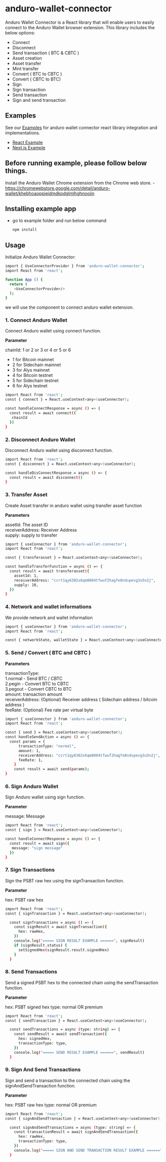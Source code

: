 # anduro-wallet-connector

Anduro Wallet Connector is a React library that will enable users to easily connect to the Anduro Wallet browser extension. This library includes the below options:

- Connect
- Disconnect
- Send transaction ( BTC & CBTC )
- Asset creation
- Asset transfer
- Mint transfer
- Convert ( BTC to CBTC )
- Convert ( CBTC to BTC)
- Sign
- Sign transaction
- Send transaction
- Sign and send transaction

## Examples

See our [Examples](https://github.com/AnduroProject/anduro-wallet-connector-react/tree/main/example) for anduro wallet connector react library integration and
implementations.

- [React Example](https://github.com/AnduroProject/anduro-wallet-connector-react/tree/main/example/react)
- [Next.js Example](https://github.com/AnduroProject/anduro-wallet-connector-react/tree/main/example/next-js)

## Before running example, please follow below things.

Install the Anduro Wallet Chrome extension from the Chrome web store. - https://chromewebstore.google.com/detail/anduro-wallet/khebhoaoppjeidmdkpdglmlhghnooijn

## Installing example app

- go to example folder and run below command
  ```bash
  npm install
  ```

## Usage

Initialize Anduro Wallet Connector:

```bash
import { UseConnectorProvider } from 'anduro-wallet-connector';
import React from 'react';

function App () {
  return (
    <UseConnectorProvider/>
  );
}
```

we will use the <UseConnectorProvider /> component to connect anduro wallet extension.

### 1. Connect Anduro Wallet

Connect Anduro wallet using connect function.

**Parameter**

chainId: 1 or 2 or 3 or 4 or 5 or 6

- 1 for Bitcoin mainnet
- 2 for Sidechain mainnet
- 3 for Alys mainnet
- 4 for Bitcoin testnet
- 5 for Sidechain testnet
- 6 for Alys testnet

```bash
import React from 'react';
const { connect } = React.useContext<any>(useConnector);

const handleConnectResponse = async () => {
  const result = await connect({
   chainId
  })
}
```

### 2. Disconnect Anduro Wallet

Disconnect Anduro wallet using disconnect function.

```bash
import React from 'react';
const { disconnect } = React.useContext<any>(useConnector);

const handleDisConnectResponse = async () => {
  const result = await disconnect()
}
```

### 3. Transfer Asset

Create Asset transfer in anduro wallet using transfer asset function

**Parameters**

assetId: The asset ID \
receiverAddress: Receiver Address \
supply: supply to transfer

```bash
import { useConnector } from 'anduro-wallet-connector';
import React from 'react';

const { transferasset } = React.useContext<any>(useConnector);

const handleTransferFunction = async () => {
  const result = await transferasset({
    assetId: 1,
    receiverAddress: "ccrt1qy6302x6qm8084tfwuf2hagfe8ndvpevg3u5n2j",
    supply: 10,
  })
}
```

### 4. Network and wallet informations

We provide network and wallet information

```bash
import { useConnector } from 'anduro-wallet-connector';
import React from 'react';

const { networkState, walletState } = React.useContext<any>(useConnector);
```

### 5. Send / Convert ( BTC and CBTC )

**Parameters**

transactionType:\
1.normal - Send BTC / CBTC \
2.pegin - Convert BTC to CBTC \
3.pegout - Convert CBTC to BTC\
amount: transaction amount\
receiverAddress: (Optional) Receiver address ( Sidechain address / bitcoin address )\
feeRate: (Optional) Fee rate per virtual byte

```bash
import { useConnector } from 'anduro-wallet-connector';
import React from 'react';

const { send } = React.useContext<any>(useConnector);
const handleSendAction = async () => {
  const params = {
      transactionType: "normal",
      amount: 1,
      receiverAddress: "ccrt1qy6302x6qm8084tfwuf2hagfe8ndvpevg3u5n2j",
      feeRate: 1,
    }
    const result = await send(params);
}
```

### 6. Sign Anduro Wallet

Sign Anduro wallet using sign function.

**Parameter**

message: Message

```bash
import React from 'react';
const { sign } = React.useContext<any>(useConnector);

const handleConnectResponse = async () => {
  const result = await sign({
   message: "sign message"
  })
}
```

### 7. Sign Transactions

Sign the PSBT raw hex using the signTransaction function.

**Parameter**

hex: PSBT raw hex

```bash
import React from 'react';
const { signTransaction } = React.useContext<any>(useConnector);

  const signTransactions = async () => {
    const signResult = await signTransaction({
      hex: rawHex,
    })
    console.log("===== SIGN RESULT EXAMPLE ======", signResult)
    if (signResult.status) {
      setSignedHex(signResult.result.signedHex)
    }
  }
```

### 8. Send Transactions

Send a signed PSBT hex to the connected chain using the sendTransaction function.

**Parameter**

hex: PSBT signed hex
type: normal OR premium

```bash
import React from 'react';
const { sendTransaction } = React.useContext<any>(useConnector);

  const sendTransactions = async (type: string) => {
    const sendResult = await sendTransaction({
      hex: signedHex,
      transactionType: type,
    })
    console.log("===== SEND RESULT EXAMPLE ======", sendResult)
  }
```

### 9. Sign And Send Transactions

Sign and send a transaction to the connected chain using the signAndSendTransaction function.

**Parameter**

hex: PSBT raw hex
type: normal OR premium

```bash
import React from 'react';
const { signAndSendTransaction } = React.useContext<any>(useConnector);

  const signAndSendTransactions = async (type: string) => {
    const transactionResult = await signAndSendTransaction({
      hex: rawHex,
      transactionType: type,
    })
    console.log("===== SIGN AND SEND TRANSACTION RESULT EXAMPLE ======", transactionResult)
  }
```
